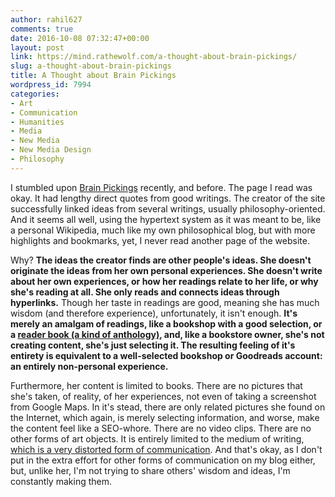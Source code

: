 ```yaml
---
author: rahil627
comments: true
date: 2016-10-08 07:32:47+00:00
layout: post
link: https://mind.rathewolf.com/a-thought-about-brain-pickings/
slug: a-thought-about-brain-pickings
title: A Thought about Brain Pickings
wordpress_id: 7994
categories:
- Art
- Communication
- Humanities
- Media
- New Media
- New Media Design
- Philosophy
---
```


I stumbled upon [Brain Pickings](https://www.brainpickings.org/) recently, and before. The page I read was okay. It had lengthy direct quotes from good writings. The creator of the site successfully linked ideas from several writings, usually philosophy-oriented. And it seems all well, using the hypertext system as it was meant to be, like a personal Wikipedia, much like my own philosophical blog, but with more highlights and bookmarks, yet, I never read another page of the website.

Why? **The ideas the creator finds are other people's ideas. She doesn't originate the ideas from her own personal experiences. She doesn't write about her own experiences, or how her readings relate to her life, or why she's reading at all. She only reads and connects ideas through hyperlinks.** Though her taste in readings are good, meaning she has much wisdom (and therefore experience), unfortunately, it isn't enough. **It's merely an amalgam of readings, like a bookshop with a good selection, or a [reader book (a kind of anthology)](https://mind.rathewolf.com/the-kinds-of-literature-and-the-extraction-of-ideas), and, like a bookstore owner, she's not creating content, she's just selecting it. The resulting feeling of it's entirety is equivalent to a well-selected bookshop or Goodreads account: an entirely non-personal experience.**

Furthermore, her content is limited to books. There are no pictures that she's taken, of reality, of her experiences, not even of taking a screenshot from Google Maps. In it's stead, there are only related pictures she found on the Internet, which again, is merely selecting information, and worse, make the content feel like a SEO-whore. There are no video clips. There are no other forms of art objects. It is entirely limited to the medium of writing, [which is a very distorted form of communication](https://mind.rathewolf.com/prose-is-superfluous-active-communication-through-play-and-art). And that's okay, as I don't put in the extra effort for other forms of communication on my blog either, but, unlike her, I'm not trying to share others' wisdom and ideas, I'm constantly making them.

